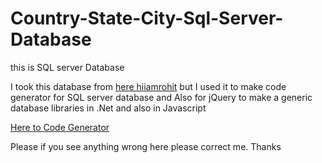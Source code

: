 # Country-State-City-Sql-Server-Database
this is SQL server Database

I took this database from [here hiiamrohit](https://github.com/hiiamrohit/Countries-States-Cities-database) but I used it to make code generator for SQL server database and Also for jQuery to make a generic database libraries in .Net and also in Javascript

[Here to Code Generator](https://github.com/MuhammadUsmaann/Country-State-City-Library-Code-Generator)

Please if you see anything wrong here please correct me. Thanks

